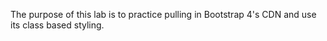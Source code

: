The purpose of this lab is to practice pulling in Bootstrap 4's CDN and use its class based styling.
